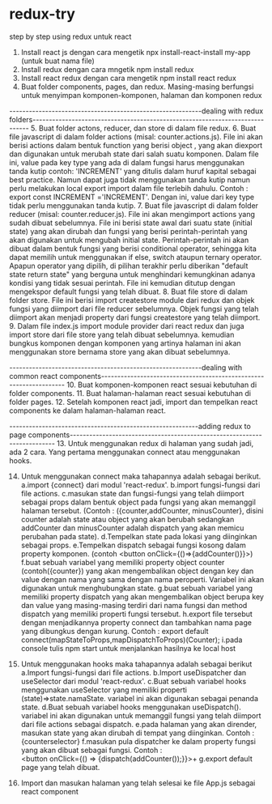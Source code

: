 # redux-try

step by step using redux untuk react

1. Install react js dengan cara mengetik npx install-react-install my-app (untuk buat nama file)
2. Install redux dengan cara mngetik npm install redux
3. Install react redux dengan cara mengetik npm install react redux
4. Buat folder components, pages, dan redux. Masing-masing berfungsi untuk menyimpan komponen-komponen, halaman dan komponen redux

-----------------------------------------------------------dealing with redux folders-----------------------------------------------------------------------------
5. Buat folder actons, reducer, dan store di dalam file redux.
6. Buat file javascript di dalam folder actions (misal: counter.actions.js). File ini akan berisi actions dalam bentuk function yang berisi object , yang akan diexport dan digunakan untuk merubah state dari salah suatu komponen. Dalam file ini, value pada key type yang ada di dalam fungsi harus menggunakan tanda kutip contoh: 'INCREMENT' yang ditulis dalam huruf kapital sebagai best practice. Namun dapat juga tidak menggunakan tanda kutip namun perlu melakukan local export import dalam file terlebih dahulu. Contoh : export const INCREMENT ='INCREMENT'. Dengan ini, value dari key type tidak perlu menggunakan tanda kutip.
7. Buat file javascript di dalam folder reducer (misal: counter.reducer.js). File ini akan mengimport actions yang sudah dibuat sebelumnya. File ini berisi state awal dari suatu state (initial state) yang akan dirubah dan fungsi yang berisi perintah-perintah yang akan digunakan untuk mengubah initial state. Perintah-perintah ini akan dibuat dalam bentuk fungsi yang berisi conditional operator, sehingga kita dapat memilih untuk menggunakan if else, switch ataupun ternary operator. Apapun operator yang dipilih, di pilihan terakhir perlu diberikan "default state return state" yang berguna untuk menghindari kemungkinan adanya kondisi yang tidak sesuai perintah. File ini kemudian ditutup dengan mengekspor default fungsi yang telah dibuat.
8. Buat file store di dalam folder store. File ini berisi import createstore module dari redux dan objek fungsi yang diimport dari file reducer sebelumnya. Objek fungsi yang telah diimport akan menjadi property dari fungsi createstore yang telah diimport.
9. Dalam file index.js import module provider  dari react redux dan juga import store dari file store yang telah dibuat sebelumnya. kemudian bungkus komponen <App /> dengan komponen <Provider store={store}> yang artinya halaman ini akan menggunakan store bernama store yang akan dibuat sebelumnya.



-----------------------------------------------------------dealing with common react components-------------------------------------------------------------------
10. Buat komponen-komponen react sesuai kebutuhan di folder components.
11. Buat halaman-halaman react sesuai kebutuhan di folder pages.
12. Setelah komponen react jadi, import dan tempelkan react components ke dalam halaman-halaman react.



----------------------------------------------------------adding redux to page components-------------------------------------------------------------------------
13. Untuk menggunakan redux di halaman yang sudah jadi, ada 2 cara. Yang pertama menggunakan connect atau menggunakan hooks. 

14. Untuk menggunakan connect maka tahapannya adalah sebagai berikut.
a.import {connect} dari modul 'react-redux'.
b.import fungsi-fungsi dari file actions.
c.masukan state dan fungsi-fungsi yang telah diimport sebagai props dalam bentuk object pada fungsi yang akan memanggil halaman tersebut. (Contoh : ({counter,addCounter, minusCounter}, disini counter adalah state atau object yang akan berubah sedangkan addCounter dan minusCounter adalah dispatch yang akan memicu perubahan pada state).
d.Tempelkan state pada lokasi yang diinginkan sebagai props.
e.Tempelkan dispatch sebagai fungsi kosong dalam property komponen. (contoh <button onClick={()=>{addCounter()}}>)
f.buat sebuah variabel yang memiliki property object counter (contoh({counter}) yang akan mengembalikan object dengan key dan value dengan nama yang sama dengan nama peroperti. Variabel ini akan digunakan untuk menghubungkan state.
g.buat sebuah variabel yang memiliki property dispatch yang akan mengembalikan object berupa key dan value yang masing-masing terdiri dari nama fungsi dan method dispatch yang memiliki properti fungsi tersebut.
h.export file tersebut dengan menjadikannya property connect dan tambahkan nama page yang dibungkus dengan kurung. Contoh : export default connect(mapStateToProps,mapDispatchToProps)(Counter);
i.pada console tulis npm start untuk menjalankan hasilnya ke local host

15. Untuk menggunakan hooks maka tahapannya adalah sebagai berikut
a.Import fungsi-fungsi dari file actions.
b.Import useDispatcher dan useSelector dari modul 'react-redux'.
c.Buat sebuah variabel hooks menggunakan useSelector yang memiliki properti (state)=>state.namaState. variabel ini akan digunakan sebagai penanda state.
d.Buat sebuah variabel hooks menggunakan useDispatch(). variabel ini akan digunakan untuk memanggil fungsi yang telah diimport dari file actions sebagai dispatch.
e.pada halaman yang akan dirender, masukan state yang akan dirubah di tempat yang diinginkan. Contoh : {counterselector}
f.masukan pula dispatcher ke dalam property fungsi yang akan dibuat sebagai fungsi. Contoh :  
<button onClick={() => {dispatch(addCounter());}}>+</button>
g.export default page yang telah dibuat.

16. Import dan masukan halaman yang telah selesai ke file App.js sebagai react component



